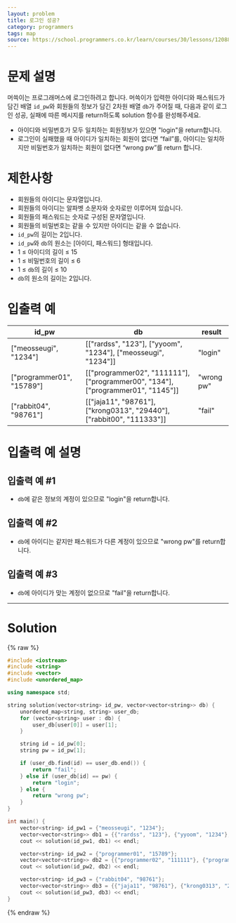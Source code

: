 ```yaml
---
layout: problem
title: 로그인 성공?
category: programmers
tags: map
source: https://school.programmers.co.kr/learn/courses/30/lessons/120883
---
```


# 문제 설명

머쓱이는 프로그래머스에 로그인하려고 합니다. 머쓱이가 입력한 아이디와 패스워드가 담긴 배열 `id_pw`와 회원들의 정보가 담긴 2차원 배열 `db`가 주어질 때, 다음과 같이 로그인 성공, 실패에 따른 메시지를 return하도록 solution 함수를 완성해주세요.

- 아이디와 비밀번호가 모두 일치하는 회원정보가 있으면 "login"을 return합니다.
- 로그인이 실패했을 때 아이디가 일치하는 회원이 없다면 “fail”를, 아이디는 일치하지만 비밀번호가 일치하는 회원이 없다면 “wrong pw”를 return 합니다.

# 제한사항

- 회원들의 아이디는 문자열입니다.
- 회원들의 아이디는 알파벳 소문자와 숫자로만 이루어져 있습니다.
- 회원들의 패스워드는 숫자로 구성된 문자열입니다.
- 회원들의 비밀번호는 같을 수 있지만 아이디는 같을 수 없습니다.
- `id_pw`의 길이는 2입니다.
- `id_pw`와 `db`의 원소는 [아이디, 패스워드] 형태입니다.
- 1 ≤ 아이디의 길이 ≤ 15
- 1 ≤ 비밀번호의 길이 ≤ 6
- 1 ≤ `db`의 길이 ≤ 10
- `db`의 원소의 길이는 2입니다.

# 입출력 예

| id_pw | db | result |
| --- | --- | --- |
| ["meosseugi", "1234"] | [["rardss", "123"], ["yyoom", "1234"], ["meosseugi", "1234"]] | "login" |
| ["programmer01", "15789"] | [["programmer02", "111111"], ["programmer00", "134"], ["programmer01", "1145"]] | "wrong pw" |
| ["rabbit04", "98761"] | [["jaja11", "98761"], ["krong0313", "29440"], ["rabbit00", "111333"]] | "fail" |

# 입출력 예 설명

## 입출력 예 #1

- `db`에 같은 정보의 계정이 있으므로 "login"을 return합니다.

## 입출력 예 #2

- `db`에 아이디는 같지만 패스워드가 다른 계정이 있으므로 "wrong pw"를 return합니다.

## 입출력 예 #3

- `db`에 아이디가 맞는 계정이 없으므로 "fail"을 return합니다.

---

# Solution

{% raw %}
```cpp
#include <iostream>
#include <string>
#include <vector>
#include <unordered_map>

using namespace std;

string solution(vector<string> id_pw, vector<vector<string>> db) {
    unordered_map<string, string> user_db;
    for (vector<string> user : db) {
        user_db[user[0]] = user[1];
    }

    string id = id_pw[0];
    string pw = id_pw[1];

    if (user_db.find(id) == user_db.end()) {
        return "fail";
    } else if (user_db[id] == pw) {
        return "login";
    } else {
        return "wrong pw";
    }
}

int main() {
    vector<string> id_pw1 = {"meosseugi", "1234"};
    vector<vector<string>> db1 = {{"rardss", "123"}, {"yyoom", "1234"}, {"meosseugi", "1234"}};
    cout << solution(id_pw1, db1) << endl;

    vector<string> id_pw2 = {"programmer01", "15789"};
    vector<vector<string>> db2 = {{"programmer02", "111111"}, {"programmer00", "134"}, {"programmer01", "1145"}};
    cout << solution(id_pw2, db2) << endl;

    vector<string> id_pw3 = {"rabbit04", "98761"};
    vector<vector<string>> db3 = {{"jaja11", "98761"}, {"krong0313", "29440"}, {"rabbit00", "111333"}};
    cout << solution(id_pw3, db3) << endl;
}
```
{% endraw %}
